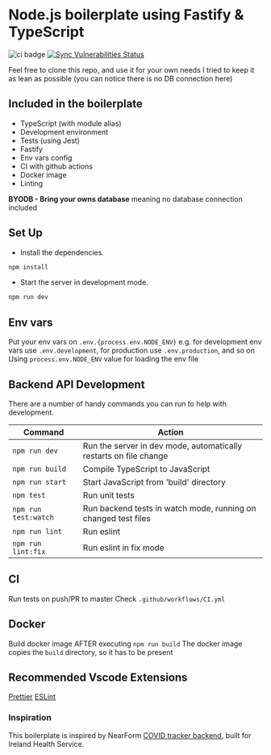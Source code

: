 # Node.js boilerplate using Fastify & TypeScript

![ci badge](https://github.com/yonathan06/fastify-typescript-boilerplate/workflows/CI/badge.svg)
[![Sync Vulnerabilities Status](https://app.snyk.io/test/github/yonathan06/fastify-typescript-boilerplate/badge.svg)](https://snyk.io/test/github/yonathan06/fastify-typescript-boilerplate)

Feel free to clone this repo, and use it for your own needs
I tried to keep it as lean as possible (you can notice there is no DB connection here)

## Included in the boilerplate

- TypeScript (with module alias)
- Development environment
- Tests (using Jest)
- Fastify
- Env vars config
- CI with github actions
- Docker image
- Linting

**BYODB - Bring your owns database** meaning no database connection included

## Set Up

- Install the dependencies.

```bash
npm install
```

- Start the server in development mode.

```bash
npm run dev
```

## Env vars

Put your env vars on `.env.{process.env.NODE_ENV}`
e.g. for development env vars use `.env.development`, for production use `.env.production`, and so on
Using `process.env.NODE_ENV` value for loading the env file

## Backend API Development

There are a number of handy commands you can run to help with development.

|Command | Action |
|---|---|
|`npm run dev` | Run the server in dev mode, automatically restarts on file change |
|`npm run build`| Compile TypeScript to JavaScript |
|`npm run start`| Start JavaScript from 'build' directory |
|`npm test`| Run unit tests |
|`npm run test:watch`| Run backend tests in watch mode, running on changed test files |
|`npm run lint`| Run eslint |
|`npm run lint:fix`| Run eslint in fix mode |

## CI

Run tests on push/PR to master
Check `.github/workflows/CI.yml`

## Docker

Build docker image AFTER executing `npm run build`
The docker image copies the `build` directory, so it has to be present

## Recommended Vscode Extensions

[Prettier](https://marketplace.visualstudio.com/items?itemName=esbenp.prettier-vscode)
[ESLint](https://marketplace.visualstudio.com/items?itemName=dbaeumer.vscode-eslint)

### Inspiration

This boilerplate is inspired by NearForm [COVID tracker backend](https://github.com/HSEIreland/covid-tracker-backend-api), built for Ireland Health Service.
